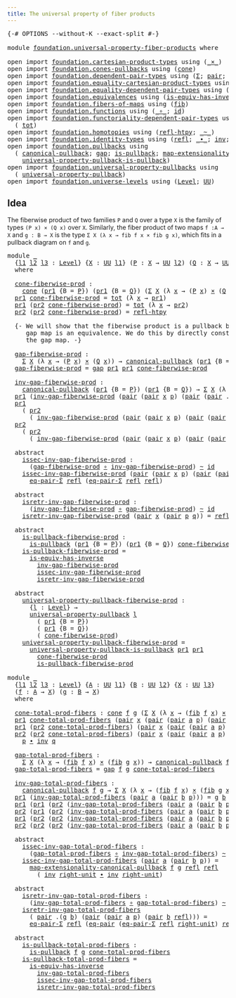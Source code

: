 ```yaml
---
title: The universal property of fiber products
---
```


<pre class="Agda"><a id="66" class="Symbol">{-#</a> <a id="70" class="Keyword">OPTIONS</a> <a id="78" class="Pragma">--without-K</a> <a id="90" class="Pragma">--exact-split</a> <a id="104" class="Symbol">#-}</a>

<a id="109" class="Keyword">module</a> <a id="116" href="foundation.universal-property-fiber-products.html" class="Module">foundation.universal-property-fiber-products</a> <a id="161" class="Keyword">where</a>

<a id="168" class="Keyword">open</a> <a id="173" class="Keyword">import</a> <a id="180" href="foundation.cartesian-product-types.html" class="Module">foundation.cartesian-product-types</a> <a id="215" class="Keyword">using</a> <a id="221" class="Symbol">(</a><a id="222" href="foundation-core.cartesian-product-types.html#590" class="Function Operator">_×_</a><a id="225" class="Symbol">)</a>
<a id="227" class="Keyword">open</a> <a id="232" class="Keyword">import</a> <a id="239" href="foundation.cones-pullbacks.html" class="Module">foundation.cones-pullbacks</a> <a id="266" class="Keyword">using</a> <a id="272" class="Symbol">(</a><a id="273" href="foundation-core.cones-pullbacks.html#1379" class="Function">cone</a><a id="277" class="Symbol">)</a>
<a id="279" class="Keyword">open</a> <a id="284" class="Keyword">import</a> <a id="291" href="foundation.dependent-pair-types.html" class="Module">foundation.dependent-pair-types</a> <a id="323" class="Keyword">using</a> <a id="329" class="Symbol">(</a><a id="330" href="foundation-core.dependent-pair-types.html#515" class="Record">Σ</a><a id="331" class="Symbol">;</a> <a id="333" href="foundation-core.dependent-pair-types.html#588" class="InductiveConstructor">pair</a><a id="337" class="Symbol">;</a> <a id="339" href="foundation-core.dependent-pair-types.html#605" class="Field">pr1</a><a id="342" class="Symbol">;</a> <a id="344" href="foundation-core.dependent-pair-types.html#617" class="Field">pr2</a><a id="347" class="Symbol">)</a>
<a id="349" class="Keyword">open</a> <a id="354" class="Keyword">import</a> <a id="361" href="foundation.equality-cartesian-product-types.html" class="Module">foundation.equality-cartesian-product-types</a> <a id="405" class="Keyword">using</a> <a id="411" class="Symbol">(</a><a id="412" href="foundation-core.equality-cartesian-product-types.html#1326" class="Function">eq-pair</a><a id="419" class="Symbol">)</a>
<a id="421" class="Keyword">open</a> <a id="426" class="Keyword">import</a> <a id="433" href="foundation.equality-dependent-pair-types.html" class="Module">foundation.equality-dependent-pair-types</a> <a id="474" class="Keyword">using</a> <a id="480" class="Symbol">(</a><a id="481" href="foundation-core.equality-dependent-pair-types.html#1278" class="Function">eq-pair-Σ</a><a id="490" class="Symbol">)</a>
<a id="492" class="Keyword">open</a> <a id="497" class="Keyword">import</a> <a id="504" href="foundation.equivalences.html" class="Module">foundation.equivalences</a> <a id="528" class="Keyword">using</a> <a id="534" class="Symbol">(</a><a id="535" href="foundation-core.equivalences.html#3013" class="Function">is-equiv-has-inverse</a><a id="555" class="Symbol">)</a>
<a id="557" class="Keyword">open</a> <a id="562" class="Keyword">import</a> <a id="569" href="foundation.fibers-of-maps.html" class="Module">foundation.fibers-of-maps</a> <a id="595" class="Keyword">using</a> <a id="601" class="Symbol">(</a><a id="602" href="foundation-core.fibers-of-maps.html#942" class="Function">fib</a><a id="605" class="Symbol">)</a>
<a id="607" class="Keyword">open</a> <a id="612" class="Keyword">import</a> <a id="619" href="foundation.functions.html" class="Module">foundation.functions</a> <a id="640" class="Keyword">using</a> <a id="646" class="Symbol">(</a><a id="647" href="foundation-core.functions.html#420" class="Function Operator">_∘_</a><a id="650" class="Symbol">;</a> <a id="652" href="foundation-core.functions.html#322" class="Function">id</a><a id="654" class="Symbol">)</a>
<a id="656" class="Keyword">open</a> <a id="661" class="Keyword">import</a> <a id="668" href="foundation.functoriality-dependent-pair-types.html" class="Module">foundation.functoriality-dependent-pair-types</a> <a id="714" class="Keyword">using</a>
  <a id="722" class="Symbol">(</a> <a id="724" href="foundation-core.functoriality-dependent-pair-types.html#1913" class="Function">tot</a><a id="727" class="Symbol">)</a>
<a id="729" class="Keyword">open</a> <a id="734" class="Keyword">import</a> <a id="741" href="foundation.homotopies.html" class="Module">foundation.homotopies</a> <a id="763" class="Keyword">using</a> <a id="769" class="Symbol">(</a><a id="770" href="foundation-core.homotopies.html#1368" class="Function">refl-htpy</a><a id="779" class="Symbol">;</a> <a id="781" href="foundation-core.homotopies.html#1249" class="Function Operator">_~_</a><a id="784" class="Symbol">)</a>
<a id="786" class="Keyword">open</a> <a id="791" class="Keyword">import</a> <a id="798" href="foundation.identity-types.html" class="Module">foundation.identity-types</a> <a id="824" class="Keyword">using</a> <a id="830" class="Symbol">(</a><a id="831" href="foundation-core.identity-types.html#1820" class="InductiveConstructor">refl</a><a id="835" class="Symbol">;</a> <a id="837" href="foundation-core.identity-types.html#2425" class="Function Operator">_∙_</a><a id="840" class="Symbol">;</a> <a id="842" href="foundation-core.identity-types.html#2729" class="Function">inv</a><a id="845" class="Symbol">;</a> <a id="847" href="foundation-core.identity-types.html#3074" class="Function">right-unit</a><a id="857" class="Symbol">)</a>
<a id="859" class="Keyword">open</a> <a id="864" class="Keyword">import</a> <a id="871" href="foundation.pullbacks.html" class="Module">foundation.pullbacks</a> <a id="892" class="Keyword">using</a>
  <a id="900" class="Symbol">(</a> <a id="902" href="foundation-core.pullbacks.html#1531" class="Function">canonical-pullback</a><a id="920" class="Symbol">;</a> <a id="922" href="foundation-core.pullbacks.html#2485" class="Function">gap</a><a id="925" class="Symbol">;</a> <a id="927" href="foundation-core.pullbacks.html#3019" class="Function">is-pullback</a><a id="938" class="Symbol">;</a> <a id="940" href="foundation-core.pullbacks.html#5152" class="Function">map-extensionality-canonical-pullback</a><a id="977" class="Symbol">;</a>
    <a id="983" href="foundation-core.pullbacks.html#7407" class="Function">universal-property-pullback-is-pullback</a><a id="1022" class="Symbol">)</a>
<a id="1024" class="Keyword">open</a> <a id="1029" class="Keyword">import</a> <a id="1036" href="foundation.universal-property-pullbacks.html" class="Module">foundation.universal-property-pullbacks</a> <a id="1076" class="Keyword">using</a>
  <a id="1084" class="Symbol">(</a> <a id="1086" href="foundation-core.universal-property-pullbacks.html#947" class="Function">universal-property-pullback</a><a id="1113" class="Symbol">)</a>
<a id="1115" class="Keyword">open</a> <a id="1120" class="Keyword">import</a> <a id="1127" href="foundation.universe-levels.html" class="Module">foundation.universe-levels</a> <a id="1154" class="Keyword">using</a> <a id="1160" class="Symbol">(</a><a id="1161" href="Agda.Primitive.html#597" class="Postulate">Level</a><a id="1166" class="Symbol">;</a> <a id="1168" href="foundation-core.universe-levels.html#235" class="Primitive">UU</a><a id="1170" class="Symbol">)</a>
</pre>
## Idea

The fiberwise product of two families `P` and `Q` over a type `X` is the family of types `(P x) × (Q x)` over `X`. Similarly, the fiber product of two maps `f :A → X` and `g : B → X` is the type `Σ X (λ x → fib f x × fib g x)`, which fits in a pullback diagram on `f` and `g`.

<pre class="Agda"><a id="1472" class="Keyword">module</a> <a id="1479" href="foundation.universal-property-fiber-products.html#1479" class="Module">_</a>
  <a id="1483" class="Symbol">{</a><a id="1484" href="foundation.universal-property-fiber-products.html#1484" class="Bound">l1</a> <a id="1487" href="foundation.universal-property-fiber-products.html#1487" class="Bound">l2</a> <a id="1490" href="foundation.universal-property-fiber-products.html#1490" class="Bound">l3</a> <a id="1493" class="Symbol">:</a> <a id="1495" href="Agda.Primitive.html#597" class="Postulate">Level</a><a id="1500" class="Symbol">}</a> <a id="1502" class="Symbol">{</a><a id="1503" href="foundation.universal-property-fiber-products.html#1503" class="Bound">X</a> <a id="1505" class="Symbol">:</a> <a id="1507" href="foundation-core.universe-levels.html#235" class="Primitive">UU</a> <a id="1510" href="foundation.universal-property-fiber-products.html#1484" class="Bound">l1</a><a id="1512" class="Symbol">}</a> <a id="1514" class="Symbol">(</a><a id="1515" href="foundation.universal-property-fiber-products.html#1515" class="Bound">P</a> <a id="1517" class="Symbol">:</a> <a id="1519" href="foundation.universal-property-fiber-products.html#1503" class="Bound">X</a> <a id="1521" class="Symbol">→</a> <a id="1523" href="foundation-core.universe-levels.html#235" class="Primitive">UU</a> <a id="1526" href="foundation.universal-property-fiber-products.html#1487" class="Bound">l2</a><a id="1528" class="Symbol">)</a> <a id="1530" class="Symbol">(</a><a id="1531" href="foundation.universal-property-fiber-products.html#1531" class="Bound">Q</a> <a id="1533" class="Symbol">:</a> <a id="1535" href="foundation.universal-property-fiber-products.html#1503" class="Bound">X</a> <a id="1537" class="Symbol">→</a> <a id="1539" href="foundation-core.universe-levels.html#235" class="Primitive">UU</a> <a id="1542" href="foundation.universal-property-fiber-products.html#1490" class="Bound">l3</a><a id="1544" class="Symbol">)</a>
  <a id="1548" class="Keyword">where</a>

  <a id="1557" href="foundation.universal-property-fiber-products.html#1557" class="Function">cone-fiberwise-prod</a> <a id="1577" class="Symbol">:</a>
    <a id="1583" href="foundation-core.cones-pullbacks.html#1379" class="Function">cone</a> <a id="1588" class="Symbol">(</a><a id="1589" href="foundation-core.dependent-pair-types.html#605" class="Field">pr1</a> <a id="1593" class="Symbol">{</a><a id="1594" class="Argument">B</a> <a id="1596" class="Symbol">=</a> <a id="1598" href="foundation.universal-property-fiber-products.html#1515" class="Bound">P</a><a id="1599" class="Symbol">})</a> <a id="1602" class="Symbol">(</a><a id="1603" href="foundation-core.dependent-pair-types.html#605" class="Field">pr1</a> <a id="1607" class="Symbol">{</a><a id="1608" class="Argument">B</a> <a id="1610" class="Symbol">=</a> <a id="1612" href="foundation.universal-property-fiber-products.html#1531" class="Bound">Q</a><a id="1613" class="Symbol">})</a> <a id="1616" class="Symbol">(</a><a id="1617" href="foundation-core.dependent-pair-types.html#515" class="Record">Σ</a> <a id="1619" href="foundation.universal-property-fiber-products.html#1503" class="Bound">X</a> <a id="1621" class="Symbol">(λ</a> <a id="1624" href="foundation.universal-property-fiber-products.html#1624" class="Bound">x</a> <a id="1626" class="Symbol">→</a> <a id="1628" class="Symbol">(</a><a id="1629" href="foundation.universal-property-fiber-products.html#1515" class="Bound">P</a> <a id="1631" href="foundation.universal-property-fiber-products.html#1624" class="Bound">x</a><a id="1632" class="Symbol">)</a> <a id="1634" href="foundation-core.cartesian-product-types.html#590" class="Function Operator">×</a> <a id="1636" class="Symbol">(</a><a id="1637" href="foundation.universal-property-fiber-products.html#1531" class="Bound">Q</a> <a id="1639" href="foundation.universal-property-fiber-products.html#1624" class="Bound">x</a><a id="1640" class="Symbol">)))</a>
  <a id="1646" href="foundation-core.dependent-pair-types.html#605" class="Field">pr1</a> <a id="1650" href="foundation.universal-property-fiber-products.html#1557" class="Function">cone-fiberwise-prod</a> <a id="1670" class="Symbol">=</a> <a id="1672" href="foundation-core.functoriality-dependent-pair-types.html#1913" class="Function">tot</a> <a id="1676" class="Symbol">(λ</a> <a id="1679" href="foundation.universal-property-fiber-products.html#1679" class="Bound">x</a> <a id="1681" class="Symbol">→</a> <a id="1683" href="foundation-core.dependent-pair-types.html#605" class="Field">pr1</a><a id="1686" class="Symbol">)</a>
  <a id="1690" href="foundation-core.dependent-pair-types.html#605" class="Field">pr1</a> <a id="1694" class="Symbol">(</a><a id="1695" href="foundation-core.dependent-pair-types.html#617" class="Field">pr2</a> <a id="1699" href="foundation.universal-property-fiber-products.html#1557" class="Function">cone-fiberwise-prod</a><a id="1718" class="Symbol">)</a> <a id="1720" class="Symbol">=</a> <a id="1722" href="foundation-core.functoriality-dependent-pair-types.html#1913" class="Function">tot</a> <a id="1726" class="Symbol">(λ</a> <a id="1729" href="foundation.universal-property-fiber-products.html#1729" class="Bound">x</a> <a id="1731" class="Symbol">→</a> <a id="1733" href="foundation-core.dependent-pair-types.html#617" class="Field">pr2</a><a id="1736" class="Symbol">)</a>
  <a id="1740" href="foundation-core.dependent-pair-types.html#617" class="Field">pr2</a> <a id="1744" class="Symbol">(</a><a id="1745" href="foundation-core.dependent-pair-types.html#617" class="Field">pr2</a> <a id="1749" href="foundation.universal-property-fiber-products.html#1557" class="Function">cone-fiberwise-prod</a><a id="1768" class="Symbol">)</a> <a id="1770" class="Symbol">=</a> <a id="1772" href="foundation-core.homotopies.html#1368" class="Function">refl-htpy</a>

  <a id="1785" class="Comment">{- We will show that the fiberwise product is a pullback by showing that the
     gap map is an equivalence. We do this by directly construct an inverse to
     the gap map. -}</a>

  <a id="1965" href="foundation.universal-property-fiber-products.html#1965" class="Function">gap-fiberwise-prod</a> <a id="1984" class="Symbol">:</a>
    <a id="1990" href="foundation-core.dependent-pair-types.html#515" class="Record">Σ</a> <a id="1992" href="foundation.universal-property-fiber-products.html#1503" class="Bound">X</a> <a id="1994" class="Symbol">(λ</a> <a id="1997" href="foundation.universal-property-fiber-products.html#1997" class="Bound">x</a> <a id="1999" class="Symbol">→</a> <a id="2001" class="Symbol">(</a><a id="2002" href="foundation.universal-property-fiber-products.html#1515" class="Bound">P</a> <a id="2004" href="foundation.universal-property-fiber-products.html#1997" class="Bound">x</a><a id="2005" class="Symbol">)</a> <a id="2007" href="foundation-core.cartesian-product-types.html#590" class="Function Operator">×</a> <a id="2009" class="Symbol">(</a><a id="2010" href="foundation.universal-property-fiber-products.html#1531" class="Bound">Q</a> <a id="2012" href="foundation.universal-property-fiber-products.html#1997" class="Bound">x</a><a id="2013" class="Symbol">))</a> <a id="2016" class="Symbol">→</a> <a id="2018" href="foundation-core.pullbacks.html#1531" class="Function">canonical-pullback</a> <a id="2037" class="Symbol">(</a><a id="2038" href="foundation-core.dependent-pair-types.html#605" class="Field">pr1</a> <a id="2042" class="Symbol">{</a><a id="2043" class="Argument">B</a> <a id="2045" class="Symbol">=</a> <a id="2047" href="foundation.universal-property-fiber-products.html#1515" class="Bound">P</a><a id="2048" class="Symbol">})</a> <a id="2051" class="Symbol">(</a><a id="2052" href="foundation-core.dependent-pair-types.html#605" class="Field">pr1</a> <a id="2056" class="Symbol">{</a><a id="2057" class="Argument">B</a> <a id="2059" class="Symbol">=</a> <a id="2061" href="foundation.universal-property-fiber-products.html#1531" class="Bound">Q</a><a id="2062" class="Symbol">})</a>
  <a id="2067" href="foundation.universal-property-fiber-products.html#1965" class="Function">gap-fiberwise-prod</a> <a id="2086" class="Symbol">=</a> <a id="2088" href="foundation-core.pullbacks.html#2485" class="Function">gap</a> <a id="2092" href="foundation-core.dependent-pair-types.html#605" class="Field">pr1</a> <a id="2096" href="foundation-core.dependent-pair-types.html#605" class="Field">pr1</a> <a id="2100" href="foundation.universal-property-fiber-products.html#1557" class="Function">cone-fiberwise-prod</a>

  <a id="2123" href="foundation.universal-property-fiber-products.html#2123" class="Function">inv-gap-fiberwise-prod</a> <a id="2146" class="Symbol">:</a>
    <a id="2152" href="foundation-core.pullbacks.html#1531" class="Function">canonical-pullback</a> <a id="2171" class="Symbol">(</a><a id="2172" href="foundation-core.dependent-pair-types.html#605" class="Field">pr1</a> <a id="2176" class="Symbol">{</a><a id="2177" class="Argument">B</a> <a id="2179" class="Symbol">=</a> <a id="2181" href="foundation.universal-property-fiber-products.html#1515" class="Bound">P</a><a id="2182" class="Symbol">})</a> <a id="2185" class="Symbol">(</a><a id="2186" href="foundation-core.dependent-pair-types.html#605" class="Field">pr1</a> <a id="2190" class="Symbol">{</a><a id="2191" class="Argument">B</a> <a id="2193" class="Symbol">=</a> <a id="2195" href="foundation.universal-property-fiber-products.html#1531" class="Bound">Q</a><a id="2196" class="Symbol">})</a> <a id="2199" class="Symbol">→</a> <a id="2201" href="foundation-core.dependent-pair-types.html#515" class="Record">Σ</a> <a id="2203" href="foundation.universal-property-fiber-products.html#1503" class="Bound">X</a> <a id="2205" class="Symbol">(λ</a> <a id="2208" href="foundation.universal-property-fiber-products.html#2208" class="Bound">x</a> <a id="2210" class="Symbol">→</a> <a id="2212" class="Symbol">(</a><a id="2213" href="foundation.universal-property-fiber-products.html#1515" class="Bound">P</a> <a id="2215" href="foundation.universal-property-fiber-products.html#2208" class="Bound">x</a><a id="2216" class="Symbol">)</a> <a id="2218" href="foundation-core.cartesian-product-types.html#590" class="Function Operator">×</a> <a id="2220" class="Symbol">(</a><a id="2221" href="foundation.universal-property-fiber-products.html#1531" class="Bound">Q</a> <a id="2223" href="foundation.universal-property-fiber-products.html#2208" class="Bound">x</a><a id="2224" class="Symbol">))</a>
  <a id="2229" href="foundation-core.dependent-pair-types.html#605" class="Field">pr1</a> <a id="2233" class="Symbol">(</a><a id="2234" href="foundation.universal-property-fiber-products.html#2123" class="Function">inv-gap-fiberwise-prod</a> <a id="2257" class="Symbol">(</a><a id="2258" href="foundation-core.dependent-pair-types.html#588" class="InductiveConstructor">pair</a> <a id="2263" class="Symbol">(</a><a id="2264" href="foundation-core.dependent-pair-types.html#588" class="InductiveConstructor">pair</a> <a id="2269" href="foundation.universal-property-fiber-products.html#2269" class="Bound">x</a> <a id="2271" href="foundation.universal-property-fiber-products.html#2271" class="Bound">p</a><a id="2272" class="Symbol">)</a> <a id="2274" class="Symbol">(</a><a id="2275" href="foundation-core.dependent-pair-types.html#588" class="InductiveConstructor">pair</a> <a id="2280" class="Symbol">(</a><a id="2281" href="foundation-core.dependent-pair-types.html#588" class="InductiveConstructor">pair</a> <a id="2286" class="DottedPattern Symbol">.</a><a id="2287" href="foundation.universal-property-fiber-products.html#2269" class="DottedPattern Bound">x</a> <a id="2289" href="foundation.universal-property-fiber-products.html#2289" class="Bound">q</a><a id="2290" class="Symbol">)</a> <a id="2292" href="foundation-core.identity-types.html#1820" class="InductiveConstructor">refl</a><a id="2296" class="Symbol">)))</a> <a id="2300" class="Symbol">=</a> <a id="2302" href="foundation.universal-property-fiber-products.html#2269" class="Bound">x</a>
  <a id="2306" href="foundation-core.dependent-pair-types.html#605" class="Field">pr1</a>
    <a id="2314" class="Symbol">(</a> <a id="2316" href="foundation-core.dependent-pair-types.html#617" class="Field">pr2</a>
      <a id="2326" class="Symbol">(</a> <a id="2328" href="foundation.universal-property-fiber-products.html#2123" class="Function">inv-gap-fiberwise-prod</a> <a id="2351" class="Symbol">(</a><a id="2352" href="foundation-core.dependent-pair-types.html#588" class="InductiveConstructor">pair</a> <a id="2357" class="Symbol">(</a><a id="2358" href="foundation-core.dependent-pair-types.html#588" class="InductiveConstructor">pair</a> <a id="2363" href="foundation.universal-property-fiber-products.html#2363" class="Bound">x</a> <a id="2365" href="foundation.universal-property-fiber-products.html#2365" class="Bound">p</a><a id="2366" class="Symbol">)</a> <a id="2368" class="Symbol">(</a><a id="2369" href="foundation-core.dependent-pair-types.html#588" class="InductiveConstructor">pair</a> <a id="2374" class="Symbol">(</a><a id="2375" href="foundation-core.dependent-pair-types.html#588" class="InductiveConstructor">pair</a> <a id="2380" class="DottedPattern Symbol">.</a><a id="2381" href="foundation.universal-property-fiber-products.html#2363" class="DottedPattern Bound">x</a> <a id="2383" href="foundation.universal-property-fiber-products.html#2383" class="Bound">q</a><a id="2384" class="Symbol">)</a> <a id="2386" href="foundation-core.identity-types.html#1820" class="InductiveConstructor">refl</a><a id="2390" class="Symbol">))))</a> <a id="2395" class="Symbol">=</a> <a id="2397" href="foundation.universal-property-fiber-products.html#2365" class="Bound">p</a>
  <a id="2401" href="foundation-core.dependent-pair-types.html#617" class="Field">pr2</a>
    <a id="2409" class="Symbol">(</a> <a id="2411" href="foundation-core.dependent-pair-types.html#617" class="Field">pr2</a>
      <a id="2421" class="Symbol">(</a> <a id="2423" href="foundation.universal-property-fiber-products.html#2123" class="Function">inv-gap-fiberwise-prod</a> <a id="2446" class="Symbol">(</a><a id="2447" href="foundation-core.dependent-pair-types.html#588" class="InductiveConstructor">pair</a> <a id="2452" class="Symbol">(</a><a id="2453" href="foundation-core.dependent-pair-types.html#588" class="InductiveConstructor">pair</a> <a id="2458" href="foundation.universal-property-fiber-products.html#2458" class="Bound">x</a> <a id="2460" href="foundation.universal-property-fiber-products.html#2460" class="Bound">p</a><a id="2461" class="Symbol">)</a> <a id="2463" class="Symbol">(</a><a id="2464" href="foundation-core.dependent-pair-types.html#588" class="InductiveConstructor">pair</a> <a id="2469" class="Symbol">(</a><a id="2470" href="foundation-core.dependent-pair-types.html#588" class="InductiveConstructor">pair</a> <a id="2475" class="DottedPattern Symbol">.</a><a id="2476" href="foundation.universal-property-fiber-products.html#2458" class="DottedPattern Bound">x</a> <a id="2478" href="foundation.universal-property-fiber-products.html#2478" class="Bound">q</a><a id="2479" class="Symbol">)</a> <a id="2481" href="foundation-core.identity-types.html#1820" class="InductiveConstructor">refl</a><a id="2485" class="Symbol">))))</a> <a id="2490" class="Symbol">=</a> <a id="2492" href="foundation.universal-property-fiber-products.html#2478" class="Bound">q</a>

  <a id="2497" class="Keyword">abstract</a>
    <a id="2510" href="foundation.universal-property-fiber-products.html#2510" class="Function">issec-inv-gap-fiberwise-prod</a> <a id="2539" class="Symbol">:</a>
      <a id="2547" class="Symbol">(</a><a id="2548" href="foundation.universal-property-fiber-products.html#1965" class="Function">gap-fiberwise-prod</a> <a id="2567" href="foundation-core.functions.html#420" class="Function Operator">∘</a> <a id="2569" href="foundation.universal-property-fiber-products.html#2123" class="Function">inv-gap-fiberwise-prod</a><a id="2591" class="Symbol">)</a> <a id="2593" href="foundation-core.homotopies.html#1249" class="Function Operator">~</a> <a id="2595" href="foundation-core.functions.html#322" class="Function">id</a>
    <a id="2602" href="foundation.universal-property-fiber-products.html#2510" class="Function">issec-inv-gap-fiberwise-prod</a> <a id="2631" class="Symbol">(</a><a id="2632" href="foundation-core.dependent-pair-types.html#588" class="InductiveConstructor">pair</a> <a id="2637" class="Symbol">(</a><a id="2638" href="foundation-core.dependent-pair-types.html#588" class="InductiveConstructor">pair</a> <a id="2643" href="foundation.universal-property-fiber-products.html#2643" class="Bound">x</a> <a id="2645" href="foundation.universal-property-fiber-products.html#2645" class="Bound">p</a><a id="2646" class="Symbol">)</a> <a id="2648" class="Symbol">(</a><a id="2649" href="foundation-core.dependent-pair-types.html#588" class="InductiveConstructor">pair</a> <a id="2654" class="Symbol">(</a><a id="2655" href="foundation-core.dependent-pair-types.html#588" class="InductiveConstructor">pair</a> <a id="2660" class="DottedPattern Symbol">.</a><a id="2661" href="foundation.universal-property-fiber-products.html#2643" class="DottedPattern Bound">x</a> <a id="2663" href="foundation.universal-property-fiber-products.html#2663" class="Bound">q</a><a id="2664" class="Symbol">)</a> <a id="2666" href="foundation-core.identity-types.html#1820" class="InductiveConstructor">refl</a><a id="2670" class="Symbol">))</a> <a id="2673" class="Symbol">=</a>
      <a id="2681" href="foundation-core.equality-dependent-pair-types.html#1278" class="Function">eq-pair-Σ</a> <a id="2691" href="foundation-core.identity-types.html#1820" class="InductiveConstructor">refl</a> <a id="2696" class="Symbol">(</a><a id="2697" href="foundation-core.equality-dependent-pair-types.html#1278" class="Function">eq-pair-Σ</a> <a id="2707" href="foundation-core.identity-types.html#1820" class="InductiveConstructor">refl</a> <a id="2712" href="foundation-core.identity-types.html#1820" class="InductiveConstructor">refl</a><a id="2716" class="Symbol">)</a>

  <a id="2721" class="Keyword">abstract</a>
    <a id="2734" href="foundation.universal-property-fiber-products.html#2734" class="Function">isretr-inv-gap-fiberwise-prod</a> <a id="2764" class="Symbol">:</a>
      <a id="2772" class="Symbol">(</a><a id="2773" href="foundation.universal-property-fiber-products.html#2123" class="Function">inv-gap-fiberwise-prod</a> <a id="2796" href="foundation-core.functions.html#420" class="Function Operator">∘</a> <a id="2798" href="foundation.universal-property-fiber-products.html#1965" class="Function">gap-fiberwise-prod</a><a id="2816" class="Symbol">)</a> <a id="2818" href="foundation-core.homotopies.html#1249" class="Function Operator">~</a> <a id="2820" href="foundation-core.functions.html#322" class="Function">id</a>
    <a id="2827" href="foundation.universal-property-fiber-products.html#2734" class="Function">isretr-inv-gap-fiberwise-prod</a> <a id="2857" class="Symbol">(</a><a id="2858" href="foundation-core.dependent-pair-types.html#588" class="InductiveConstructor">pair</a> <a id="2863" href="foundation.universal-property-fiber-products.html#2863" class="Bound">x</a> <a id="2865" class="Symbol">(</a><a id="2866" href="foundation-core.dependent-pair-types.html#588" class="InductiveConstructor">pair</a> <a id="2871" href="foundation.universal-property-fiber-products.html#2871" class="Bound">p</a> <a id="2873" href="foundation.universal-property-fiber-products.html#2873" class="Bound">q</a><a id="2874" class="Symbol">))</a> <a id="2877" class="Symbol">=</a> <a id="2879" href="foundation-core.identity-types.html#1820" class="InductiveConstructor">refl</a>

  <a id="2887" class="Keyword">abstract</a>
    <a id="2900" href="foundation.universal-property-fiber-products.html#2900" class="Function">is-pullback-fiberwise-prod</a> <a id="2927" class="Symbol">:</a>
      <a id="2935" href="foundation-core.pullbacks.html#3019" class="Function">is-pullback</a> <a id="2947" class="Symbol">(</a><a id="2948" href="foundation-core.dependent-pair-types.html#605" class="Field">pr1</a> <a id="2952" class="Symbol">{</a><a id="2953" class="Argument">B</a> <a id="2955" class="Symbol">=</a> <a id="2957" href="foundation.universal-property-fiber-products.html#1515" class="Bound">P</a><a id="2958" class="Symbol">})</a> <a id="2961" class="Symbol">(</a><a id="2962" href="foundation-core.dependent-pair-types.html#605" class="Field">pr1</a> <a id="2966" class="Symbol">{</a><a id="2967" class="Argument">B</a> <a id="2969" class="Symbol">=</a> <a id="2971" href="foundation.universal-property-fiber-products.html#1531" class="Bound">Q</a><a id="2972" class="Symbol">})</a> <a id="2975" href="foundation.universal-property-fiber-products.html#1557" class="Function">cone-fiberwise-prod</a>
    <a id="2999" href="foundation.universal-property-fiber-products.html#2900" class="Function">is-pullback-fiberwise-prod</a> <a id="3026" class="Symbol">=</a>
      <a id="3034" href="foundation-core.equivalences.html#3013" class="Function">is-equiv-has-inverse</a>
        <a id="3063" href="foundation.universal-property-fiber-products.html#2123" class="Function">inv-gap-fiberwise-prod</a>
        <a id="3094" href="foundation.universal-property-fiber-products.html#2510" class="Function">issec-inv-gap-fiberwise-prod</a>
        <a id="3131" href="foundation.universal-property-fiber-products.html#2734" class="Function">isretr-inv-gap-fiberwise-prod</a>
  
  <a id="3166" class="Keyword">abstract</a>
    <a id="3179" href="foundation.universal-property-fiber-products.html#3179" class="Function">universal-property-pullback-fiberwise-prod</a> <a id="3222" class="Symbol">:</a>
      <a id="3230" class="Symbol">{</a><a id="3231" href="foundation.universal-property-fiber-products.html#3231" class="Bound">l</a> <a id="3233" class="Symbol">:</a> <a id="3235" href="Agda.Primitive.html#597" class="Postulate">Level</a><a id="3240" class="Symbol">}</a> <a id="3242" class="Symbol">→</a>
      <a id="3250" href="foundation-core.universal-property-pullbacks.html#947" class="Function">universal-property-pullback</a> <a id="3278" href="foundation.universal-property-fiber-products.html#3231" class="Bound">l</a>
        <a id="3288" class="Symbol">(</a> <a id="3290" href="foundation-core.dependent-pair-types.html#605" class="Field">pr1</a> <a id="3294" class="Symbol">{</a><a id="3295" class="Argument">B</a> <a id="3297" class="Symbol">=</a> <a id="3299" href="foundation.universal-property-fiber-products.html#1515" class="Bound">P</a><a id="3300" class="Symbol">})</a>
        <a id="3311" class="Symbol">(</a> <a id="3313" href="foundation-core.dependent-pair-types.html#605" class="Field">pr1</a> <a id="3317" class="Symbol">{</a><a id="3318" class="Argument">B</a> <a id="3320" class="Symbol">=</a> <a id="3322" href="foundation.universal-property-fiber-products.html#1531" class="Bound">Q</a><a id="3323" class="Symbol">})</a>
        <a id="3334" class="Symbol">(</a> <a id="3336" href="foundation.universal-property-fiber-products.html#1557" class="Function">cone-fiberwise-prod</a><a id="3355" class="Symbol">)</a>
    <a id="3361" href="foundation.universal-property-fiber-products.html#3179" class="Function">universal-property-pullback-fiberwise-prod</a> <a id="3404" class="Symbol">=</a>
      <a id="3412" href="foundation-core.pullbacks.html#7407" class="Function">universal-property-pullback-is-pullback</a> <a id="3452" href="foundation-core.dependent-pair-types.html#605" class="Field">pr1</a> <a id="3456" href="foundation-core.dependent-pair-types.html#605" class="Field">pr1</a>
        <a id="3468" href="foundation.universal-property-fiber-products.html#1557" class="Function">cone-fiberwise-prod</a>
        <a id="3496" href="foundation.universal-property-fiber-products.html#2900" class="Function">is-pullback-fiberwise-prod</a>

<a id="3524" class="Keyword">module</a> <a id="3531" href="foundation.universal-property-fiber-products.html#3531" class="Module">_</a>
  <a id="3535" class="Symbol">{</a><a id="3536" href="foundation.universal-property-fiber-products.html#3536" class="Bound">l1</a> <a id="3539" href="foundation.universal-property-fiber-products.html#3539" class="Bound">l2</a> <a id="3542" href="foundation.universal-property-fiber-products.html#3542" class="Bound">l3</a> <a id="3545" class="Symbol">:</a> <a id="3547" href="Agda.Primitive.html#597" class="Postulate">Level</a><a id="3552" class="Symbol">}</a> <a id="3554" class="Symbol">{</a><a id="3555" href="foundation.universal-property-fiber-products.html#3555" class="Bound">A</a> <a id="3557" class="Symbol">:</a> <a id="3559" href="foundation-core.universe-levels.html#235" class="Primitive">UU</a> <a id="3562" href="foundation.universal-property-fiber-products.html#3536" class="Bound">l1</a><a id="3564" class="Symbol">}</a> <a id="3566" class="Symbol">{</a><a id="3567" href="foundation.universal-property-fiber-products.html#3567" class="Bound">B</a> <a id="3569" class="Symbol">:</a> <a id="3571" href="foundation-core.universe-levels.html#235" class="Primitive">UU</a> <a id="3574" href="foundation.universal-property-fiber-products.html#3539" class="Bound">l2</a><a id="3576" class="Symbol">}</a> <a id="3578" class="Symbol">{</a><a id="3579" href="foundation.universal-property-fiber-products.html#3579" class="Bound">X</a> <a id="3581" class="Symbol">:</a> <a id="3583" href="foundation-core.universe-levels.html#235" class="Primitive">UU</a> <a id="3586" href="foundation.universal-property-fiber-products.html#3542" class="Bound">l3</a><a id="3588" class="Symbol">}</a>
  <a id="3592" class="Symbol">(</a><a id="3593" href="foundation.universal-property-fiber-products.html#3593" class="Bound">f</a> <a id="3595" class="Symbol">:</a> <a id="3597" href="foundation.universal-property-fiber-products.html#3555" class="Bound">A</a> <a id="3599" class="Symbol">→</a> <a id="3601" href="foundation.universal-property-fiber-products.html#3579" class="Bound">X</a><a id="3602" class="Symbol">)</a> <a id="3604" class="Symbol">(</a><a id="3605" href="foundation.universal-property-fiber-products.html#3605" class="Bound">g</a> <a id="3607" class="Symbol">:</a> <a id="3609" href="foundation.universal-property-fiber-products.html#3567" class="Bound">B</a> <a id="3611" class="Symbol">→</a> <a id="3613" href="foundation.universal-property-fiber-products.html#3579" class="Bound">X</a><a id="3614" class="Symbol">)</a>
  <a id="3618" class="Keyword">where</a>

  <a id="3627" href="foundation.universal-property-fiber-products.html#3627" class="Function">cone-total-prod-fibers</a> <a id="3650" class="Symbol">:</a> <a id="3652" href="foundation-core.cones-pullbacks.html#1379" class="Function">cone</a> <a id="3657" href="foundation.universal-property-fiber-products.html#3593" class="Bound">f</a> <a id="3659" href="foundation.universal-property-fiber-products.html#3605" class="Bound">g</a> <a id="3661" class="Symbol">(</a><a id="3662" href="foundation-core.dependent-pair-types.html#515" class="Record">Σ</a> <a id="3664" href="foundation.universal-property-fiber-products.html#3579" class="Bound">X</a> <a id="3666" class="Symbol">(λ</a> <a id="3669" href="foundation.universal-property-fiber-products.html#3669" class="Bound">x</a> <a id="3671" class="Symbol">→</a> <a id="3673" class="Symbol">(</a><a id="3674" href="foundation-core.fibers-of-maps.html#942" class="Function">fib</a> <a id="3678" href="foundation.universal-property-fiber-products.html#3593" class="Bound">f</a> <a id="3680" href="foundation.universal-property-fiber-products.html#3669" class="Bound">x</a><a id="3681" class="Symbol">)</a> <a id="3683" href="foundation-core.cartesian-product-types.html#590" class="Function Operator">×</a> <a id="3685" class="Symbol">(</a><a id="3686" href="foundation-core.fibers-of-maps.html#942" class="Function">fib</a> <a id="3690" href="foundation.universal-property-fiber-products.html#3605" class="Bound">g</a> <a id="3692" href="foundation.universal-property-fiber-products.html#3669" class="Bound">x</a><a id="3693" class="Symbol">)))</a>
  <a id="3699" href="foundation-core.dependent-pair-types.html#605" class="Field">pr1</a> <a id="3703" href="foundation.universal-property-fiber-products.html#3627" class="Function">cone-total-prod-fibers</a> <a id="3726" class="Symbol">(</a><a id="3727" href="foundation-core.dependent-pair-types.html#588" class="InductiveConstructor">pair</a> <a id="3732" href="foundation.universal-property-fiber-products.html#3732" class="Bound">x</a> <a id="3734" class="Symbol">(</a><a id="3735" href="foundation-core.dependent-pair-types.html#588" class="InductiveConstructor">pair</a> <a id="3740" class="Symbol">(</a><a id="3741" href="foundation-core.dependent-pair-types.html#588" class="InductiveConstructor">pair</a> <a id="3746" href="foundation.universal-property-fiber-products.html#3746" class="Bound">a</a> <a id="3748" href="foundation.universal-property-fiber-products.html#3748" class="Bound">p</a><a id="3749" class="Symbol">)</a> <a id="3751" class="Symbol">(</a><a id="3752" href="foundation-core.dependent-pair-types.html#588" class="InductiveConstructor">pair</a> <a id="3757" href="foundation.universal-property-fiber-products.html#3757" class="Bound">b</a> <a id="3759" href="foundation.universal-property-fiber-products.html#3759" class="Bound">q</a><a id="3760" class="Symbol">)))</a> <a id="3764" class="Symbol">=</a> <a id="3766" href="foundation.universal-property-fiber-products.html#3746" class="Bound">a</a>
  <a id="3770" href="foundation-core.dependent-pair-types.html#605" class="Field">pr1</a> <a id="3774" class="Symbol">(</a><a id="3775" href="foundation-core.dependent-pair-types.html#617" class="Field">pr2</a> <a id="3779" href="foundation.universal-property-fiber-products.html#3627" class="Function">cone-total-prod-fibers</a><a id="3801" class="Symbol">)</a> <a id="3803" class="Symbol">(</a><a id="3804" href="foundation-core.dependent-pair-types.html#588" class="InductiveConstructor">pair</a> <a id="3809" href="foundation.universal-property-fiber-products.html#3809" class="Bound">x</a> <a id="3811" class="Symbol">(</a><a id="3812" href="foundation-core.dependent-pair-types.html#588" class="InductiveConstructor">pair</a> <a id="3817" class="Symbol">(</a><a id="3818" href="foundation-core.dependent-pair-types.html#588" class="InductiveConstructor">pair</a> <a id="3823" href="foundation.universal-property-fiber-products.html#3823" class="Bound">a</a> <a id="3825" href="foundation.universal-property-fiber-products.html#3825" class="Bound">p</a><a id="3826" class="Symbol">)</a> <a id="3828" class="Symbol">(</a><a id="3829" href="foundation-core.dependent-pair-types.html#588" class="InductiveConstructor">pair</a> <a id="3834" href="foundation.universal-property-fiber-products.html#3834" class="Bound">b</a> <a id="3836" href="foundation.universal-property-fiber-products.html#3836" class="Bound">q</a><a id="3837" class="Symbol">)))</a> <a id="3841" class="Symbol">=</a> <a id="3843" href="foundation.universal-property-fiber-products.html#3834" class="Bound">b</a>
  <a id="3847" href="foundation-core.dependent-pair-types.html#617" class="Field">pr2</a> <a id="3851" class="Symbol">(</a><a id="3852" href="foundation-core.dependent-pair-types.html#617" class="Field">pr2</a> <a id="3856" href="foundation.universal-property-fiber-products.html#3627" class="Function">cone-total-prod-fibers</a><a id="3878" class="Symbol">)</a> <a id="3880" class="Symbol">(</a><a id="3881" href="foundation-core.dependent-pair-types.html#588" class="InductiveConstructor">pair</a> <a id="3886" href="foundation.universal-property-fiber-products.html#3886" class="Bound">x</a> <a id="3888" class="Symbol">(</a><a id="3889" href="foundation-core.dependent-pair-types.html#588" class="InductiveConstructor">pair</a> <a id="3894" class="Symbol">(</a><a id="3895" href="foundation-core.dependent-pair-types.html#588" class="InductiveConstructor">pair</a> <a id="3900" href="foundation.universal-property-fiber-products.html#3900" class="Bound">a</a> <a id="3902" href="foundation.universal-property-fiber-products.html#3902" class="Bound">p</a><a id="3903" class="Symbol">)</a> <a id="3905" class="Symbol">(</a><a id="3906" href="foundation-core.dependent-pair-types.html#588" class="InductiveConstructor">pair</a> <a id="3911" href="foundation.universal-property-fiber-products.html#3911" class="Bound">b</a> <a id="3913" href="foundation.universal-property-fiber-products.html#3913" class="Bound">q</a><a id="3914" class="Symbol">)))</a> <a id="3918" class="Symbol">=</a>
    <a id="3924" href="foundation.universal-property-fiber-products.html#3902" class="Bound">p</a> <a id="3926" href="foundation-core.identity-types.html#2425" class="Function Operator">∙</a> <a id="3928" href="foundation-core.identity-types.html#2729" class="Function">inv</a> <a id="3932" href="foundation.universal-property-fiber-products.html#3913" class="Bound">q</a>

  <a id="3937" href="foundation.universal-property-fiber-products.html#3937" class="Function">gap-total-prod-fibers</a> <a id="3959" class="Symbol">:</a>
    <a id="3965" href="foundation-core.dependent-pair-types.html#515" class="Record">Σ</a> <a id="3967" href="foundation.universal-property-fiber-products.html#3579" class="Bound">X</a> <a id="3969" class="Symbol">(λ</a> <a id="3972" href="foundation.universal-property-fiber-products.html#3972" class="Bound">x</a> <a id="3974" class="Symbol">→</a> <a id="3976" class="Symbol">(</a><a id="3977" href="foundation-core.fibers-of-maps.html#942" class="Function">fib</a> <a id="3981" href="foundation.universal-property-fiber-products.html#3593" class="Bound">f</a> <a id="3983" href="foundation.universal-property-fiber-products.html#3972" class="Bound">x</a><a id="3984" class="Symbol">)</a> <a id="3986" href="foundation-core.cartesian-product-types.html#590" class="Function Operator">×</a> <a id="3988" class="Symbol">(</a><a id="3989" href="foundation-core.fibers-of-maps.html#942" class="Function">fib</a> <a id="3993" href="foundation.universal-property-fiber-products.html#3605" class="Bound">g</a> <a id="3995" href="foundation.universal-property-fiber-products.html#3972" class="Bound">x</a><a id="3996" class="Symbol">))</a> <a id="3999" class="Symbol">→</a> <a id="4001" href="foundation-core.pullbacks.html#1531" class="Function">canonical-pullback</a> <a id="4020" href="foundation.universal-property-fiber-products.html#3593" class="Bound">f</a> <a id="4022" href="foundation.universal-property-fiber-products.html#3605" class="Bound">g</a>
  <a id="4026" href="foundation.universal-property-fiber-products.html#3937" class="Function">gap-total-prod-fibers</a> <a id="4048" class="Symbol">=</a> <a id="4050" href="foundation-core.pullbacks.html#2485" class="Function">gap</a> <a id="4054" href="foundation.universal-property-fiber-products.html#3593" class="Bound">f</a> <a id="4056" href="foundation.universal-property-fiber-products.html#3605" class="Bound">g</a> <a id="4058" href="foundation.universal-property-fiber-products.html#3627" class="Function">cone-total-prod-fibers</a>

  <a id="4084" href="foundation.universal-property-fiber-products.html#4084" class="Function">inv-gap-total-prod-fibers</a> <a id="4110" class="Symbol">:</a>
    <a id="4116" href="foundation-core.pullbacks.html#1531" class="Function">canonical-pullback</a> <a id="4135" href="foundation.universal-property-fiber-products.html#3593" class="Bound">f</a> <a id="4137" href="foundation.universal-property-fiber-products.html#3605" class="Bound">g</a> <a id="4139" class="Symbol">→</a> <a id="4141" href="foundation-core.dependent-pair-types.html#515" class="Record">Σ</a> <a id="4143" href="foundation.universal-property-fiber-products.html#3579" class="Bound">X</a> <a id="4145" class="Symbol">(λ</a> <a id="4148" href="foundation.universal-property-fiber-products.html#4148" class="Bound">x</a> <a id="4150" class="Symbol">→</a> <a id="4152" class="Symbol">(</a><a id="4153" href="foundation-core.fibers-of-maps.html#942" class="Function">fib</a> <a id="4157" href="foundation.universal-property-fiber-products.html#3593" class="Bound">f</a> <a id="4159" href="foundation.universal-property-fiber-products.html#4148" class="Bound">x</a><a id="4160" class="Symbol">)</a> <a id="4162" href="foundation-core.cartesian-product-types.html#590" class="Function Operator">×</a> <a id="4164" class="Symbol">(</a><a id="4165" href="foundation-core.fibers-of-maps.html#942" class="Function">fib</a> <a id="4169" href="foundation.universal-property-fiber-products.html#3605" class="Bound">g</a> <a id="4171" href="foundation.universal-property-fiber-products.html#4148" class="Bound">x</a><a id="4172" class="Symbol">))</a>
  <a id="4177" href="foundation-core.dependent-pair-types.html#605" class="Field">pr1</a> <a id="4181" class="Symbol">(</a><a id="4182" href="foundation.universal-property-fiber-products.html#4084" class="Function">inv-gap-total-prod-fibers</a> <a id="4208" class="Symbol">(</a><a id="4209" href="foundation-core.dependent-pair-types.html#588" class="InductiveConstructor">pair</a> <a id="4214" href="foundation.universal-property-fiber-products.html#4214" class="Bound">a</a> <a id="4216" class="Symbol">(</a><a id="4217" href="foundation-core.dependent-pair-types.html#588" class="InductiveConstructor">pair</a> <a id="4222" href="foundation.universal-property-fiber-products.html#4222" class="Bound">b</a> <a id="4224" href="foundation.universal-property-fiber-products.html#4224" class="Bound">p</a><a id="4225" class="Symbol">)))</a> <a id="4229" class="Symbol">=</a> <a id="4231" href="foundation.universal-property-fiber-products.html#3605" class="Bound">g</a> <a id="4233" href="foundation.universal-property-fiber-products.html#4222" class="Bound">b</a>
  <a id="4237" href="foundation-core.dependent-pair-types.html#605" class="Field">pr1</a> <a id="4241" class="Symbol">(</a><a id="4242" href="foundation-core.dependent-pair-types.html#605" class="Field">pr1</a> <a id="4246" class="Symbol">(</a><a id="4247" href="foundation-core.dependent-pair-types.html#617" class="Field">pr2</a> <a id="4251" class="Symbol">(</a><a id="4252" href="foundation.universal-property-fiber-products.html#4084" class="Function">inv-gap-total-prod-fibers</a> <a id="4278" class="Symbol">(</a><a id="4279" href="foundation-core.dependent-pair-types.html#588" class="InductiveConstructor">pair</a> <a id="4284" href="foundation.universal-property-fiber-products.html#4284" class="Bound">a</a> <a id="4286" class="Symbol">(</a><a id="4287" href="foundation-core.dependent-pair-types.html#588" class="InductiveConstructor">pair</a> <a id="4292" href="foundation.universal-property-fiber-products.html#4292" class="Bound">b</a> <a id="4294" href="foundation.universal-property-fiber-products.html#4294" class="Bound">p</a><a id="4295" class="Symbol">)))))</a> <a id="4301" class="Symbol">=</a> <a id="4303" href="foundation.universal-property-fiber-products.html#4284" class="Bound">a</a>
  <a id="4307" href="foundation-core.dependent-pair-types.html#617" class="Field">pr2</a> <a id="4311" class="Symbol">(</a><a id="4312" href="foundation-core.dependent-pair-types.html#605" class="Field">pr1</a> <a id="4316" class="Symbol">(</a><a id="4317" href="foundation-core.dependent-pair-types.html#617" class="Field">pr2</a> <a id="4321" class="Symbol">(</a><a id="4322" href="foundation.universal-property-fiber-products.html#4084" class="Function">inv-gap-total-prod-fibers</a> <a id="4348" class="Symbol">(</a><a id="4349" href="foundation-core.dependent-pair-types.html#588" class="InductiveConstructor">pair</a> <a id="4354" href="foundation.universal-property-fiber-products.html#4354" class="Bound">a</a> <a id="4356" class="Symbol">(</a><a id="4357" href="foundation-core.dependent-pair-types.html#588" class="InductiveConstructor">pair</a> <a id="4362" href="foundation.universal-property-fiber-products.html#4362" class="Bound">b</a> <a id="4364" href="foundation.universal-property-fiber-products.html#4364" class="Bound">p</a><a id="4365" class="Symbol">)))))</a> <a id="4371" class="Symbol">=</a> <a id="4373" href="foundation.universal-property-fiber-products.html#4364" class="Bound">p</a>
  <a id="4377" href="foundation-core.dependent-pair-types.html#605" class="Field">pr1</a> <a id="4381" class="Symbol">(</a><a id="4382" href="foundation-core.dependent-pair-types.html#617" class="Field">pr2</a> <a id="4386" class="Symbol">(</a><a id="4387" href="foundation-core.dependent-pair-types.html#617" class="Field">pr2</a> <a id="4391" class="Symbol">(</a><a id="4392" href="foundation.universal-property-fiber-products.html#4084" class="Function">inv-gap-total-prod-fibers</a> <a id="4418" class="Symbol">(</a><a id="4419" href="foundation-core.dependent-pair-types.html#588" class="InductiveConstructor">pair</a> <a id="4424" href="foundation.universal-property-fiber-products.html#4424" class="Bound">a</a> <a id="4426" class="Symbol">(</a><a id="4427" href="foundation-core.dependent-pair-types.html#588" class="InductiveConstructor">pair</a> <a id="4432" href="foundation.universal-property-fiber-products.html#4432" class="Bound">b</a> <a id="4434" href="foundation.universal-property-fiber-products.html#4434" class="Bound">p</a><a id="4435" class="Symbol">)))))</a> <a id="4441" class="Symbol">=</a> <a id="4443" href="foundation.universal-property-fiber-products.html#4432" class="Bound">b</a>
  <a id="4447" href="foundation-core.dependent-pair-types.html#617" class="Field">pr2</a> <a id="4451" class="Symbol">(</a><a id="4452" href="foundation-core.dependent-pair-types.html#617" class="Field">pr2</a> <a id="4456" class="Symbol">(</a><a id="4457" href="foundation-core.dependent-pair-types.html#617" class="Field">pr2</a> <a id="4461" class="Symbol">(</a><a id="4462" href="foundation.universal-property-fiber-products.html#4084" class="Function">inv-gap-total-prod-fibers</a> <a id="4488" class="Symbol">(</a><a id="4489" href="foundation-core.dependent-pair-types.html#588" class="InductiveConstructor">pair</a> <a id="4494" href="foundation.universal-property-fiber-products.html#4494" class="Bound">a</a> <a id="4496" class="Symbol">(</a><a id="4497" href="foundation-core.dependent-pair-types.html#588" class="InductiveConstructor">pair</a> <a id="4502" href="foundation.universal-property-fiber-products.html#4502" class="Bound">b</a> <a id="4504" href="foundation.universal-property-fiber-products.html#4504" class="Bound">p</a><a id="4505" class="Symbol">)))))</a> <a id="4511" class="Symbol">=</a> <a id="4513" href="foundation-core.identity-types.html#1820" class="InductiveConstructor">refl</a>

  <a id="4521" class="Keyword">abstract</a>
    <a id="4534" href="foundation.universal-property-fiber-products.html#4534" class="Function">issec-inv-gap-total-prod-fibers</a> <a id="4566" class="Symbol">:</a>
      <a id="4574" class="Symbol">(</a><a id="4575" href="foundation.universal-property-fiber-products.html#3937" class="Function">gap-total-prod-fibers</a> <a id="4597" href="foundation-core.functions.html#420" class="Function Operator">∘</a> <a id="4599" href="foundation.universal-property-fiber-products.html#4084" class="Function">inv-gap-total-prod-fibers</a><a id="4624" class="Symbol">)</a> <a id="4626" href="foundation-core.homotopies.html#1249" class="Function Operator">~</a> <a id="4628" href="foundation-core.functions.html#322" class="Function">id</a>
    <a id="4635" href="foundation.universal-property-fiber-products.html#4534" class="Function">issec-inv-gap-total-prod-fibers</a> <a id="4667" class="Symbol">(</a><a id="4668" href="foundation-core.dependent-pair-types.html#588" class="InductiveConstructor">pair</a> <a id="4673" href="foundation.universal-property-fiber-products.html#4673" class="Bound">a</a> <a id="4675" class="Symbol">(</a><a id="4676" href="foundation-core.dependent-pair-types.html#588" class="InductiveConstructor">pair</a> <a id="4681" href="foundation.universal-property-fiber-products.html#4681" class="Bound">b</a> <a id="4683" href="foundation.universal-property-fiber-products.html#4683" class="Bound">p</a><a id="4684" class="Symbol">))</a> <a id="4687" class="Symbol">=</a>
      <a id="4695" href="foundation-core.pullbacks.html#5152" class="Function">map-extensionality-canonical-pullback</a> <a id="4733" href="foundation.universal-property-fiber-products.html#3593" class="Bound">f</a> <a id="4735" href="foundation.universal-property-fiber-products.html#3605" class="Bound">g</a> <a id="4737" href="foundation-core.identity-types.html#1820" class="InductiveConstructor">refl</a> <a id="4742" href="foundation-core.identity-types.html#1820" class="InductiveConstructor">refl</a>
        <a id="4755" class="Symbol">(</a> <a id="4757" href="foundation-core.identity-types.html#2729" class="Function">inv</a> <a id="4761" href="foundation-core.identity-types.html#3074" class="Function">right-unit</a> <a id="4772" href="foundation-core.identity-types.html#2425" class="Function Operator">∙</a> <a id="4774" href="foundation-core.identity-types.html#2729" class="Function">inv</a> <a id="4778" href="foundation-core.identity-types.html#3074" class="Function">right-unit</a><a id="4788" class="Symbol">)</a>

  <a id="4793" class="Keyword">abstract</a>
    <a id="4806" href="foundation.universal-property-fiber-products.html#4806" class="Function">isretr-inv-gap-total-prod-fibers</a> <a id="4839" class="Symbol">:</a>
      <a id="4847" class="Symbol">(</a><a id="4848" href="foundation.universal-property-fiber-products.html#4084" class="Function">inv-gap-total-prod-fibers</a> <a id="4874" href="foundation-core.functions.html#420" class="Function Operator">∘</a> <a id="4876" href="foundation.universal-property-fiber-products.html#3937" class="Function">gap-total-prod-fibers</a><a id="4897" class="Symbol">)</a> <a id="4899" href="foundation-core.homotopies.html#1249" class="Function Operator">~</a> <a id="4901" href="foundation-core.functions.html#322" class="Function">id</a>
    <a id="4908" href="foundation.universal-property-fiber-products.html#4806" class="Function">isretr-inv-gap-total-prod-fibers</a>
      <a id="4947" class="Symbol">(</a> <a id="4949" href="foundation-core.dependent-pair-types.html#588" class="InductiveConstructor">pair</a> <a id="4954" class="DottedPattern Symbol">.(</a><a id="4956" href="foundation.universal-property-fiber-products.html#3605" class="DottedPattern Bound">g</a> <a id="4958" href="foundation.universal-property-fiber-products.html#4984" class="DottedPattern Bound">b</a><a id="4959" class="DottedPattern Symbol">)</a> <a id="4961" class="Symbol">(</a><a id="4962" href="foundation-core.dependent-pair-types.html#588" class="InductiveConstructor">pair</a> <a id="4967" class="Symbol">(</a><a id="4968" href="foundation-core.dependent-pair-types.html#588" class="InductiveConstructor">pair</a> <a id="4973" href="foundation.universal-property-fiber-products.html#4973" class="Bound">a</a> <a id="4975" href="foundation.universal-property-fiber-products.html#4975" class="Bound">p</a><a id="4976" class="Symbol">)</a> <a id="4978" class="Symbol">(</a><a id="4979" href="foundation-core.dependent-pair-types.html#588" class="InductiveConstructor">pair</a> <a id="4984" href="foundation.universal-property-fiber-products.html#4984" class="Bound">b</a> <a id="4986" href="foundation-core.identity-types.html#1820" class="InductiveConstructor">refl</a><a id="4990" class="Symbol">)))</a> <a id="4994" class="Symbol">=</a>
      <a id="5002" href="foundation-core.equality-dependent-pair-types.html#1278" class="Function">eq-pair-Σ</a> <a id="5012" href="foundation-core.identity-types.html#1820" class="InductiveConstructor">refl</a> <a id="5017" class="Symbol">(</a><a id="5018" href="foundation-core.equality-cartesian-product-types.html#1326" class="Function">eq-pair</a> <a id="5026" class="Symbol">(</a><a id="5027" href="foundation-core.equality-dependent-pair-types.html#1278" class="Function">eq-pair-Σ</a> <a id="5037" href="foundation-core.identity-types.html#1820" class="InductiveConstructor">refl</a> <a id="5042" href="foundation-core.identity-types.html#3074" class="Function">right-unit</a><a id="5052" class="Symbol">)</a> <a id="5054" href="foundation-core.identity-types.html#1820" class="InductiveConstructor">refl</a><a id="5058" class="Symbol">)</a>

  <a id="5063" class="Keyword">abstract</a>
    <a id="5076" href="foundation.universal-property-fiber-products.html#5076" class="Function">is-pullback-total-prod-fibers</a> <a id="5106" class="Symbol">:</a>
      <a id="5114" href="foundation-core.pullbacks.html#3019" class="Function">is-pullback</a> <a id="5126" href="foundation.universal-property-fiber-products.html#3593" class="Bound">f</a> <a id="5128" href="foundation.universal-property-fiber-products.html#3605" class="Bound">g</a> <a id="5130" href="foundation.universal-property-fiber-products.html#3627" class="Function">cone-total-prod-fibers</a>
    <a id="5157" href="foundation.universal-property-fiber-products.html#5076" class="Function">is-pullback-total-prod-fibers</a> <a id="5187" class="Symbol">=</a>
      <a id="5195" href="foundation-core.equivalences.html#3013" class="Function">is-equiv-has-inverse</a>
        <a id="5224" href="foundation.universal-property-fiber-products.html#4084" class="Function">inv-gap-total-prod-fibers</a>
        <a id="5258" href="foundation.universal-property-fiber-products.html#4534" class="Function">issec-inv-gap-total-prod-fibers</a>
        <a id="5298" href="foundation.universal-property-fiber-products.html#4806" class="Function">isretr-inv-gap-total-prod-fibers</a>
</pre>